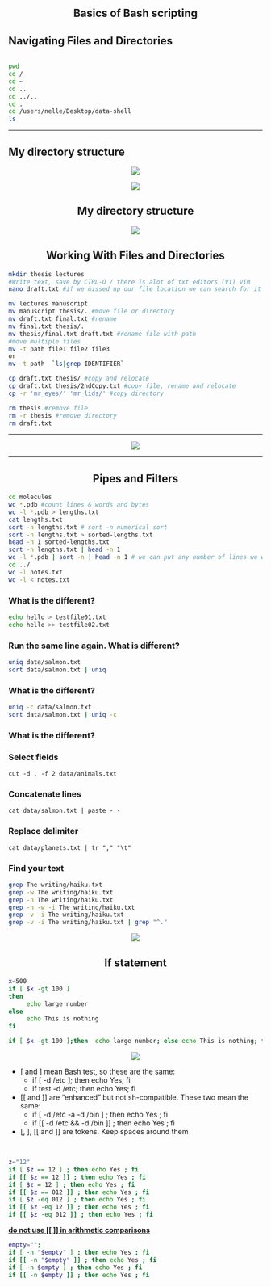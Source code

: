 <h2 align="center"> Basics of Bash scripting </h2>

<h2 align="left"> Navigating Files and Directories </h2>

```bash

pwd
cd /
cd ~
cd ..
cd ../..
cd .
cd /users/nelle/Desktop/data-shell
ls

```

<hr>

<h2 align="left"> My directory structure</h2>
<p align="center"><a href="#"><img src="./assets/2.png"></a></p>
<p align="center"><a href="#"><img src="./assets/3.png"></a></p>


<h2 align="center">My directory structure</h2>

<p align="center"><a href="#"><img src="./assets/4.png"></a></p>


<h2 align="center">Working With Files and Directories</h2>

```bash
mkdir thesis lectures
#Write text, save by CTRL-O / there is alot of txt editors (Vi) vim
nano draft.txt #if we missed up our file location we can search for it by locate

mv lectures manuscript
mv manuscript thesis/. #move file or directory
mv draft.txt final.txt #rename
mv final.txt thesis/.
mv thesis/final.txt draft.txt #rename file with path
#move multiple files
mv -t path file1 file2 file3
or
mv -t path  `ls|grep IDENTIFIER`

cp draft.txt thesis/ #copy and relocate
cp draft.txt thesis/2ndCopy.txt #copy file, rename and relocate
cp -r 'mr_eyes/' 'mr_lids/' #copy directory

rm thesis #remove file
rm -r thesis #remove directory
rm draft.txt
```

<hr>

<p align="center"><a href="#"><img src="./assets/5.png"></a></p>

<hr>

<h2 align="center">Pipes and Filters</h2>

```bash
cd molecules
wc *.pdb #count lines & words and bytes
wc -l *.pdb > lengths.txt
cat lengths.txt
sort -n lengths.txt # sort -n numerical sort
sort -n lengths.txt > sorted-lengths.txt
head -n 1 sorted-lengths.txt
sort -n lengths.txt | head -n 1
wc -l *.pdb | sort -n | head -n 1 # we can put any number of lines we want / needn't to use -n
cd ../
wc -l notes.txt
wc -l < notes.txt
```
<b><h3>What is the different?</h3></b>

```bash
echo hello > testfile01.txt
echo hello >> testfile02.txt
```

<b><h3>Run the same line again. What is different?</h3></b>

```bash
uniq data/salmon.txt 
sort data/salmon.txt | uniq
```

<b><h3>What is the different?</h3></b>


```bash
uniq -c data/salmon.txt
sort data/salmon.txt | uniq -c
```

<b><h3>What is the different?</h3></b>

<h3>Select fields</h3>

`cut -d , -f 2 data/animals.txt`


<h3>Concatenate lines</h3>

`cat data/salmon.txt | paste - -`

<h3>Replace delimiter</h3>

`cat data/planets.txt | tr "," "\t"`

<h3>Find your text</h3>

```bash
grep The writing/haiku.txt
grep -w The writing/haiku.txt
grep -n The writing/haiku.txt
grep -n -w -i The writing/haiku.txt
grep -v -i The writing/haiku.txt
grep -v -i The writing/haiku.txt | grep "^."
```

<p align="center"><a href="#"><img src="./assets/6.png"></a></p>


<h2 align="center">If statement</h2>

```bash
x=500
if [ $x -gt 100 ]
then
     echo large number
else
     echo This is nothing
fi
```

```bash
if [ $x -gt 100 ];then  echo large number; else echo This is nothing; fi
```

<p align="center"><a href="#"><img src="./assets/7.png"></a></p>

<ul>
<li>
  [ and ] mean Bash test, so these are the same:
  <ul>
    <li>if [ -d /etc ]; then echo Yes; fi</li>
    <li>if test -d /etc; then echo Yes; fi</li>
  </ul>
</li>

<li>
  [[ and ]] are “enhanced” but not sh-compatible. These two mean the same:
  <ul>
    <li>if [ -d /etc -a -d /bin ] ; then echo Yes ; fi</li>
    <li>if [[ -d /etc && -d /bin ]] ; then echo Yes ; fi</li>
  </ul>
</li>

<li>[, ], [[ and ]] are tokens. Keep spaces around them</li>
</ul>

<br>

```bash
z="12"
if [ $z == 12 ] ; then echo Yes ; fi
if [[ $z == 12 ]] ; then echo Yes ; fi
if [ $z = 12 ] ; then echo Yes ; fi
if [[ $z == 012 ]] ; then echo Yes ; fi
if [ $z -eq 012 ] ; then echo Yes ; fi
if [[ $z -eq 12 ]] ; then echo Yes ; fi
if [[ $z -eq 012 ]] ; then echo Yes ; fi
```

<b><u>do not use [[ ]] in arithmetic comparisons </u></b>

```bash
empty="";
if [ -n "$empty" ] ; then echo Yes ; fi
if [[ -n "$empty" ]] ; then echo Yes ; fi
if [ -n $empty ] ; then echo Yes ; fi
if [[ -n $empty ]] ; then echo Yes ; fi
```






